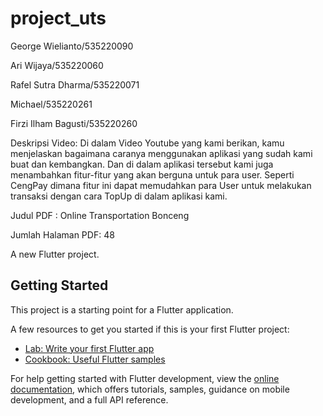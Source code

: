 # project_uts
George Wielianto/535220090

Ari Wijaya/535220060

Rafel Sutra Dharma/535220071

Michael/535220261

Firzi Ilham Bagusti/535220260

Deskripsi Video:
Di dalam Video Youtube yang kami berikan, kamu menjelaskan bagaimana caranya menggunakan aplikasi yang sudah kami buat dan kembangkan. Dan di dalam aplikasi tersebut kami juga menambahkan fitur-fitur yang akan berguna untuk para user. Seperti CengPay dimana fitur ini dapat memudahkan para User untuk melakukan transaksi dengan cara TopUp di dalam aplikasi kami.

Judul PDF : Online Transportation Bonceng

Jumlah Halaman PDF: 48



A new Flutter project.

## Getting Started

This project is a starting point for a Flutter application.

A few resources to get you started if this is your first Flutter project:

- [Lab: Write your first Flutter app](https://docs.flutter.dev/get-started/codelab)
- [Cookbook: Useful Flutter samples](https://docs.flutter.dev/cookbook)

For help getting started with Flutter development, view the
[online documentation](https://docs.flutter.dev/), which offers tutorials,
samples, guidance on mobile development, and a full API reference.
